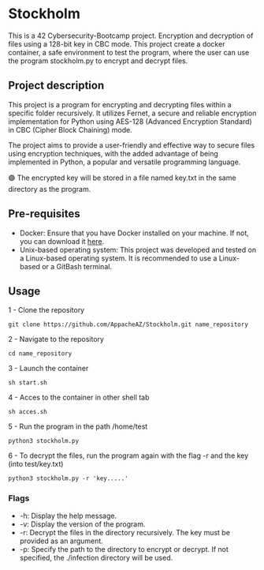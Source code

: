 # Stockholm
This is a 42 Cybersecurity-Bootcamp project.
Encryption and decryption of files using a 128-bit key in CBC mode.
This project create a docker container, a safe environment to test the program, where the user can use the program stockholm.py to encrypt and decrypt files.

## Project description

This project is a program for encrypting and decrypting files within a specific folder recursively. 
It utilizes Fernet, a secure and reliable encryption implementation for Python using AES-128 (Advanced Encryption Standard) in CBC (Cipher Block Chaining) mode.

The project aims to provide a user-friendly and effective way to secure files using encryption techniques, with the added advantage of being implemented in Python, a popular and versatile programming language.

🟣 The encrypted key will be stored in a file named key.txt in the same directory as the program.

## Pre-requisites

* Docker: Ensure that you have Docker installed on your machine. If not, you can download it [here](https://www.docker.com/get-started).
* Unix-based operating system: This project was developed and tested on a Linux-based operating system. It is recommended to use a Linux-based or a GitBash terminal.

## Usage

1 - Clone the repository
<pre><code>git clone https://github.com/AppacheAZ/Stockholm.git name_repository</code></pre>

2 - Navigate to the repository
<pre><code>cd name_repository</code></pre>

3 - Launch the container
<pre><code>sh start.sh</code></pre>

4 - Acces to the container in other shell tab
<pre><code>sh acces.sh</code></pre>

5 - Run the program in the path /home/test
<pre><code>python3 stockholm.py</code></pre>

6 - To decrypt the files, run the program again with the flag -r and the key (into test/key.txt)
<pre><code>python3 stockholm.py -r 'key.....'</code></pre>

### Flags

* -h: Display the help message.
* -v: Display the version of the program.
* -r: Decrypt the files in the directory recursively. The key must be provided as an argument.
* -p: Specify the path to the directory to encrypt or decrypt. If not specified, the ./infection directory will be used.
